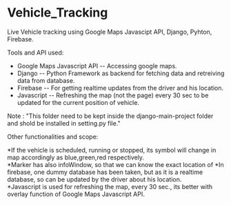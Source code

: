 # Vehicle_Tracking
Live Vehicle tracking using Google Maps Javascipt  API, Django, Pyhton, Firebase.

Tools and API used:

* Google Maps Javascript API -- Accessing google maps.
* Django                -- Python Framework as backend for fetching data and retreiving data from database.
* Firebase              -- For getting realtime updates from the driver and his location.
* Javascript            -- Refreshing the map (not the page) every 30 sec to be updated for the current position of vehicle.


Note : "This folder need to be kept inside the django-main-project folder and shold be installed in setting.py file."<br>

Other functionalities and scope:

*If the vehicle is scheduled, running or stopped, its symbol will change in map accordingly as blue,green,red respectively.<br>
*Marker has also infoWindow, so that we can know the exact location of 
*In firebase, one dummy database has been taken, but as it is a realtime database, so can be updated by the driver about his location.<br>
*Javascript is used for refreshing the map, every 30 sec., its better with overlay function of Google Maps Javascript API.<br>
